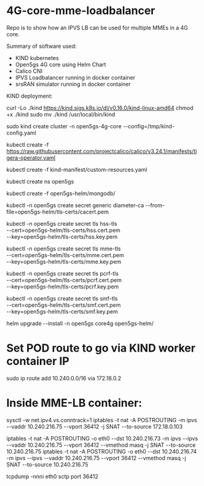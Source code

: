 # 4G-core-mme-loadbalancer

Repo is to show how an IPVS LB can be used for multiple MMEs in a 4G core.

Summary of software used:

- KIND kubernetes
- Open5gs 4G core using Helm Chart
- Calico CNI
- IPVS Loadbalancer running in docker container
- srsRAN simulator running in docker container

KIND deployment:

curl -Lo ./kind https://kind.sigs.k8s.io/dl/v0.16.0/kind-linux-amd64
chmod +x ./kind
sudo mv ./kind /usr/local/bin/kind

sudo kind create cluster -n open5gs-4g-core --config=/tmp/kind-config.yaml

kubectl create -f https://raw.githubusercontent.com/projectcalico/calico/v3.24.1/manifests/tigera-operator.yaml

kubectl create -f kind-manifest/custom-resources.yaml

kubectl create ns open5gs

kubectl create -f open5gs-helm/mongodb/

kubectl -n open5gs create secret generic diameter-ca --from-file=open5gs-helm/tls-certs/cacert.pem

kubectl -n open5gs create secret tls hss-tls \
  --cert=open5gs-helm/tls-certs/hss.cert.pem \
  --key=open5gs-helm/tls-certs/hss.key.pem
  
kubectl -n open5gs create secret tls mme-tls \
  --cert=open5gs-helm/tls-certs/mme.cert.pem \
  --key=open5gs-helm/tls-certs/mme.key.pem

kubectl -n open5gs create secret tls pcrf-tls \
  --cert=open5gs-helm/tls-certs/pcrf.cert.pem \
  --key=open5gs-helm/tls-certs/pcrf.key.pem

kubectl -n open5gs create secret tls smf-tls \
  --cert=open5gs-helm/tls-certs/smf.cert.pem \
  --key=open5gs-helm/tls-certs/smf.key.pem

helm upgrade --install -n open5gs core4g open5gs-helm/

# Set POD route to go via KIND worker container IP
sudo ip route add 10.240.0.0/16 via 172.18.0.2

# Inside MME-LB container:
sysctl -w net.ipv4.vs.conntrack=1
iptables -t nat -A POSTROUTING -m ipvs --vaddr 10.240.216.75 --vport 36412 -j SNAT --to-source 172.18.0.103

iptables -t nat -A POSTROUTING -o eth0 --dst 10.240.216.73 -m ipvs --ipvs --vaddr 10.240.216.75 --vport 36412 --vmethod masq -j SNAT --to-source 10.240.216.75
iptables -t nat -A POSTROUTING -o eth0 --dst 10.240.216.74 -m ipvs --ipvs --vaddr 10.240.216.75 --vport 36412 --vmethod masq -j SNAT --to-source 10.240.216.75

tcpdump -nnni eth0 sctp port 36412